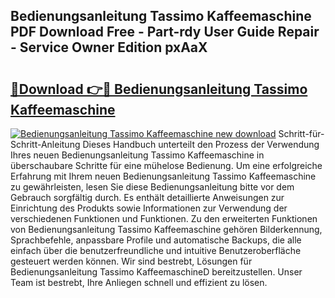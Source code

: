 ## Bedienungsanleitung Tassimo Kaffeemaschine PDF Download Free - Part-rdy User Guide Repair - Service Owner Edition pxAaX

# <h2><a href="http://df0hkh.blite.top/?on=Bedienungsanleitung+Tassimo+Kaffeemaschine">🔗Download 👉🔴 Bedienungsanleitung Tassimo Kaffeemaschine</a></h2>

[![Bedienungsanleitung Tassimo Kaffeemaschine new download](https://i.imgur.com/lujVjoI.png)](http://df0hkh.blite.top/?on=Bedienungsanleitung+Tassimo+Kaffeemaschine)
Schritt-für-Schritt-Anleitung Dieses Handbuch unterteilt den Prozess der Verwendung Ihres neuen Bedienungsanleitung Tassimo Kaffeemaschine in überschaubare Schritte für eine mühelose Bedienung. Um eine erfolgreiche Erfahrung mit Ihrem neuen Bedienungsanleitung Tassimo Kaffeemaschine zu gewährleisten, lesen Sie diese Bedienungsanleitung bitte vor dem Gebrauch sorgfältig durch. Es enthält detaillierte Anweisungen zur Einrichtung des Produkts sowie Informationen zur Verwendung der verschiedenen Funktionen und Funktionen. Zu den erweiterten Funktionen von Bedienungsanleitung Tassimo Kaffeemaschine gehören Bilderkennung, Sprachbefehle, anpassbare Profile und automatische Backups, die alle einfach über die benutzerfreundliche und intuitive Benutzeroberfläche gesteuert werden können. Wir sind bestrebt, Lösungen für Bedienungsanleitung Tassimo KaffeemaschineD bereitzustellen. Unser Team ist bestrebt, Ihre Anliegen schnell und effizient zu lösen.
